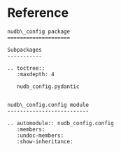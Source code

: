# Reference

<!--
The content of the {eval-rst} block below is generated by the command:
poetry run sphinx-apidoc -T -f -t ./docs/templates -o ./docs ./src
from the root directory.

You need to rerun the command when python files are added, deleted or renamed.
Copy the content from the generated
nudb_config.rst file to the {eval-rst} block below and
delete the .rst file afterwards.
-->

```{eval-rst}
nudb\_config package
====================

Subpackages
-----------

.. toctree::
   :maxdepth: 4

   nudb_config.pydantic


nudb\_config.config module
--------------------------

.. automodule:: nudb_config.config
   :members:
   :undoc-members:
   :show-inheritance:

```
